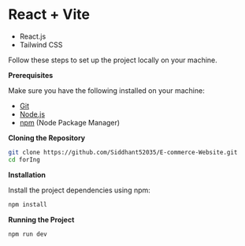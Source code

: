 # React + Vite



- React.js
- Tailwind CSS

Follow these steps to set up the project locally on your machine.

**Prerequisites**

Make sure you have the following installed on your machine:

- [Git](https://git-scm.com/)
- [Node.js](https://nodejs.org/en)
- [npm](https://www.npmjs.com/) (Node Package Manager)

**Cloning the Repository**

```bash
git clone https://github.com/Siddhant52035/E-commerce-Website.git
cd forIng
```


**Installation**

Install the project dependencies using npm:

```bash
npm install
```

**Running the Project**

```bash
npm run dev
```



